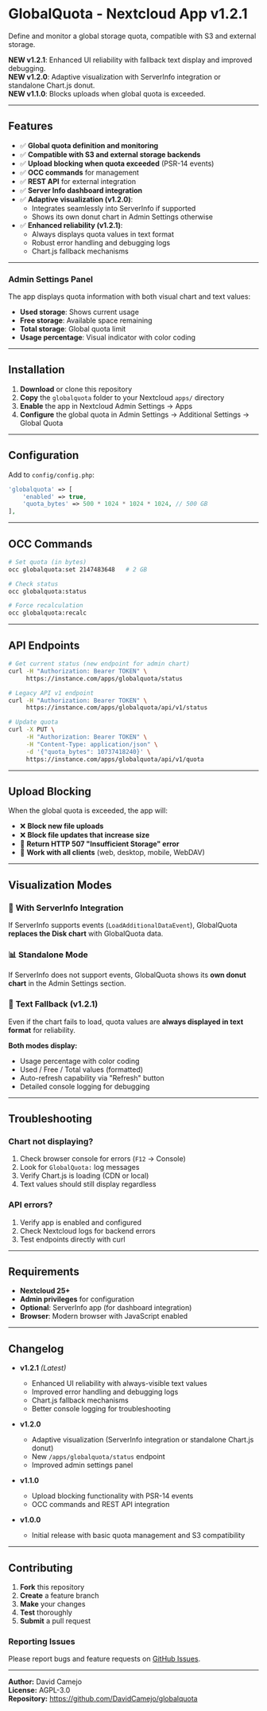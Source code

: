 # GlobalQuota - Nextcloud App v1.2.1

Define and monitor a global storage quota, compatible with S3 and external storage.

**NEW v1.2.1**: Enhanced UI reliability with fallback text display and improved debugging.  
**NEW v1.2.0**: Adaptive visualization with ServerInfo integration or standalone Chart.js donut.  
**NEW v1.1.0**: Blocks uploads when global quota is exceeded.

---

## Features

* ✅ **Global quota definition and monitoring**
* ✅ **Compatible with S3 and external storage backends**
* ✅ **Upload blocking when quota exceeded** (PSR-14 events)
* ✅ **OCC commands** for management
* ✅ **REST API** for external integration
* ✅ **Server Info dashboard integration**
* ✅ **Adaptive visualization (v1.2.0)**:
  + Integrates seamlessly into ServerInfo if supported
  + Shows its own donut chart in Admin Settings otherwise
* ✅ **Enhanced reliability (v1.2.1)**:
  + Always displays quota values in text format
  + Robust error handling and debugging logs
  + Chart.js fallback mechanisms

---

### Admin Settings Panel
The app displays quota information with both visual chart and text values:
- **Used storage**: Shows current usage
- **Free storage**: Available space remaining  
- **Total storage**: Global quota limit
- **Usage percentage**: Visual indicator with color coding

---

## Installation

1. **Download** or clone this repository
2. **Copy** the `globalquota` folder to your Nextcloud `apps/` directory
3. **Enable** the app in Nextcloud Admin Settings → Apps
4. **Configure** the global quota in Admin Settings → Additional Settings → Global Quota

---

## Configuration

Add to `config/config.php`:

```php
'globalquota' => [
    'enabled' => true,
    'quota_bytes' => 500 * 1024 * 1024 * 1024, // 500 GB
],
```

---

## OCC Commands

```bash
# Set quota (in bytes)
occ globalquota:set 2147483648   # 2 GB

# Check status
occ globalquota:status

# Force recalculation
occ globalquota:recalc
```

---

## API Endpoints

```bash
# Get current status (new endpoint for admin chart)
curl -H "Authorization: Bearer TOKEN" \
     https://instance.com/apps/globalquota/status

# Legacy API v1 endpoint
curl -H "Authorization: Bearer TOKEN" \
     https://instance.com/apps/globalquota/api/v1/status

# Update quota
curl -X PUT \
     -H "Authorization: Bearer TOKEN" \
     -H "Content-Type: application/json" \
     -d '{"quota_bytes": 10737418240}' \
     https://instance.com/apps/globalquota/api/v1/quota
```

---

## Upload Blocking

When the global quota is exceeded, the app will:

* ❌ **Block new file uploads**
* ❌ **Block file updates that increase size**
* 🚫 **Return HTTP 507 "Insufficient Storage" error**
* 📱 **Work with all clients** (web, desktop, mobile, WebDAV)

---

## Visualization Modes

### 🔗 **With ServerInfo Integration**
If ServerInfo supports events (`LoadAdditionalDataEvent`), GlobalQuota **replaces the Disk chart** with GlobalQuota data.

### 📊 **Standalone Mode**
If ServerInfo does not support events, GlobalQuota shows its **own donut chart** in the Admin Settings section.

### 📝 **Text Fallback (v1.2.1)**
Even if the chart fails to load, quota values are **always displayed in text format** for reliability.

**Both modes display:**
- Usage percentage with color coding
- Used / Free / Total values (formatted)
- Auto-refresh capability via "Refresh" button
- Detailed console logging for debugging

---

## Troubleshooting

### Chart not displaying?
1. Check browser console for errors (`F12` → Console)
2. Look for `GlobalQuota:` log messages
3. Verify Chart.js is loading (CDN or local)
4. Text values should still display regardless

### API errors?
1. Verify app is enabled and configured
2. Check Nextcloud logs for backend errors
3. Test endpoints directly with curl

---

## Requirements

* **Nextcloud 25+**
* **Admin privileges** for configuration
* **Optional**: ServerInfo app (for dashboard integration)
* **Browser**: Modern browser with JavaScript enabled

---

## Changelog

* **v1.2.1** *(Latest)*
  + Enhanced UI reliability with always-visible text values
  + Improved error handling and debugging logs
  + Chart.js fallback mechanisms
  + Better console logging for troubleshooting

* **v1.2.0**
  + Adaptive visualization (ServerInfo integration or standalone Chart.js donut)
  + New `/apps/globalquota/status` endpoint
  + Improved admin settings panel

* **v1.1.0**
  + Upload blocking functionality with PSR-14 events
  + OCC commands and REST API integration

* **v1.0.0**
  + Initial release with basic quota management and S3 compatibility

---

## Contributing

1. **Fork** this repository
2. **Create** a feature branch
3. **Make** your changes
4. **Test** thoroughly
5. **Submit** a pull request

### Reporting Issues
Please report bugs and feature requests on [GitHub Issues](https://github.com/DavidCamejo/globalquota/issues).

---

**Author:** David Camejo  
**License:** AGPL-3.0  
**Repository:** https://github.com/DavidCamejo/globalquota
